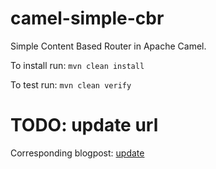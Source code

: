 # camel-simple-cbr
Simple Content Based Router in Apache Camel.

To install run: `mvn clean install`

To test run: `mvn clean verify`

# TODO: update url
Corresponding blogpost: [update](update)
